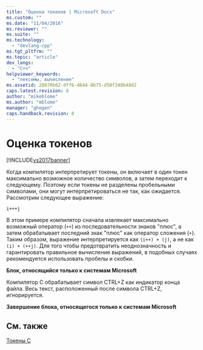 ```yaml
---
title: "Оценка токенов | Microsoft Docs"
ms.custom: ""
ms.date: "11/04/2016"
ms.reviewer: ""
ms.suite: ""
ms.technology: 
  - "devlang-cpp"
ms.tgt_pltfrm: ""
ms.topic: "article"
dev_langs: 
  - "C++"
helpviewer_keywords: 
  - "лексемы, вычисление"
ms.assetid: 28870b62-dff6-4644-8b75-d58f340b48d2
caps.latest.revision: 8
author: "mikeblome"
ms.author: "mblome"
manager: "ghogen"
caps.handback.revision: 8
---
```

# Оценка токенов
[!INCLUDE[vs2017banner](../assembler/inline/includes/vs2017banner.md)]

Когда компилятор интерпретирует токены, он включает в один токен максимально возможное количество символов, а затем переходит к следующему.  Поэтому если токены не разделены пробельными символами, они могут интерпретироваться не так, как ожидается.  Рассмотрим следующее выражение:  
  
```  
i+++j  
```  
  
 В этом примере компилятор сначала извлекает максимально возможный оператор \(`++`\) из последовательности знаков "плюс", а затем обрабатывает последний знак "плюс" как оператор сложения \(`+`\).  Таким образом, выражение интерпретируется как `(i++) + (j)`, а не как `(i) + (++j)`.  Для того чтобы предотвратить неоднозначность и гарантировать правильное вычисление выражений, в подобных случаях рекомендуется использовать пробелы и скобки.  
  
 **Блок, относящийся только к системам Microsoft**  
  
 Компилятор C обрабатывает символ CTRL\+Z как индикатор конца файла.  Весь текст, расположенный после символа CTRL\+Z, игнорируется.  
  
 **Завершение блока, относящегося только к системам Microsoft**  
  
## См. также  
 [Токены C](../c-language/c-tokens.md)